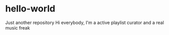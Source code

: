 # hello-world
Just another repository
Hi everybody,
I'm a active playlist curator and a real music freak
